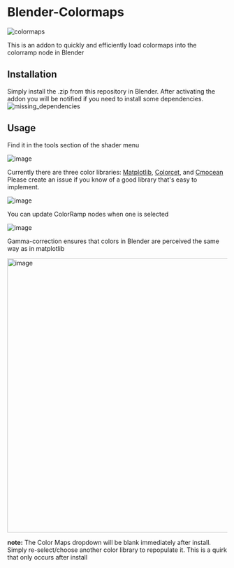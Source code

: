 # Blender-Colormaps

![colormaps](https://user-images.githubusercontent.com/76405582/182592080-b02c832b-cc95-4c06-812c-8621240ce2d3.png)

This is an addon to quickly and efficiently load colormaps into the colorramp node in Blender

## Installation
Simply install the .zip from this repository in Blender. After activating the addon you will be notified if you need to install some dependencies.
![missing_dependencies](https://github.com/TheJeran/Blender-Colormaps/assets/76405582/15325fa0-3fa5-40d5-9861-1a1e5b567688)



## Usage
Find it in the tools section of the shader menu

![image](https://github.com/TheJeran/Blender-Colormaps/assets/76405582/01d51e70-40ec-4c99-9eea-933bf88df7db)

Currently there are three color libraries: [Matplotlib](https://matplotlib.org/stable/tutorials/colors/colormaps.html), [Colorcet](https://colorcet.holoviz.org/user_guide/index.html), and [Cmocean](https://matplotlib.org/cmocean/)
Please create an issue if you know of a good library that's easy to implement.

![image](https://github.com/TheJeran/Blender-Colormaps/assets/76405582/61aaec82-a380-40ea-b77e-52f25517fb2b)


You can update ColorRamp nodes when one is selected

![image](https://github.com/TheJeran/Blender-Colormaps/assets/76405582/87eff42a-fe24-4102-96b9-e32a6a6fdd94)


Gamma-correction ensures that colors in Blender are perceived the same way as in matplotlib

<img width="628" alt="image" src="https://github.com/ArtemKirsanov/Blender-Colormaps/assets/72463859/20f922e2-dbc3-4d61-a91f-fb0d3c8b811b">

**note:** The Color Maps dropdown will be blank immediately after install. Simply re-select/choose another color library to repopulate it. This is a quirk that only occurs after install
